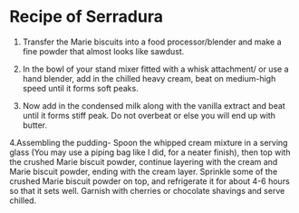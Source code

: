 # Recipe of Serradura

1. Transfer the Marie biscuits into a food processor/blender and make a fine powder that almost looks like sawdust.

2. In the bowl of your stand mixer fitted with a whisk attachment/ or use a hand blender, add in the chilled heavy cream, beat on medium-high speed until it forms soft peaks.

3. Now add in the condensed milk along with the vanilla extract and beat until it forms stiff peak. Do not overbeat or else you will end up with butter.

4.Assembling the pudding- Spoon the whipped cream mixture in a serving glass (You may use a piping bag like I did, for a neater finish), then top with the crushed Marie biscuit powder, continue layering with the cream and Marie biscuit powder, ending with the cream layer. Sprinkle some of the crushed Marie biscuit powder on top, and refrigerate it for about 4-6 hours so that it sets well. Garnish with cherries or chocolate shavings and serve chilled.
